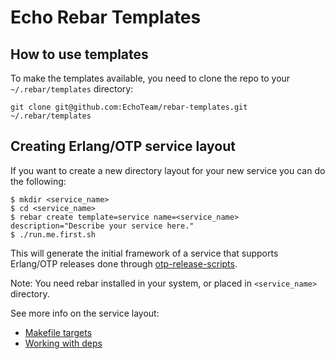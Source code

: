 # Echo Rebar Templates #

## How to use templates ##

To make the templates available, you need to clone the repo to your
`~/.rebar/templates` directory:

    git clone git@github.com:EchoTeam/rebar-templates.git ~/.rebar/templates
    
## Creating Erlang/OTP service layout

If you want to create a new directory layout for your new service you can do the following:

    $ mkdir <service_name>
    $ cd <service_name>
    $ rebar create template=service name=<service_name> description="Describe your service here."
    $ ./run.me.first.sh

This will generate the initial framework of a service that supports
Erlang/OTP releases done through [otp-release-scripts](https://github.com/EchoTeam/otp-release-scripts).

Note: You need rebar installed in your system, or placed in `<service_name>` directory.

See more info on the service layout:
 * [Makefile targets](service_MAKE.md)
 * [Working with deps](service_DEPS.md)
